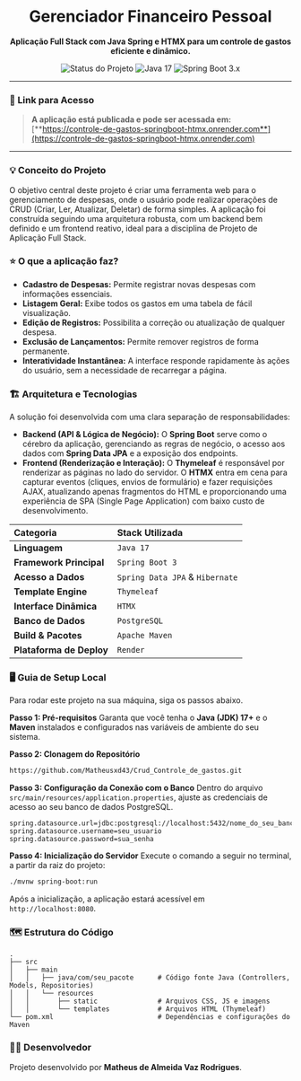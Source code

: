 <div align="center">
  <h1>Gerenciador Financeiro Pessoal</h1>
  <p><strong>Aplicação Full Stack com Java Spring e HTMX para um controle de gastos eficiente e dinâmico.</strong></p>

  <img src="https://img.shields.io/badge/Projeto-Finalizado-28a745?style=for-the-badge" alt="Status do Projeto">
  <img src="https://img.shields.io/badge/Java-17-E34F26?style=for-the-badge&logo=java" alt="Java 17">
  <img src="https://img.shields.io/badge/Spring_Boot-3.x-6DB33F?style=for-the-badge&logo=spring" alt="Spring Boot 3.x">
  
</div>

---

### **🔗 Link para Acesso**
> **A aplicação está publicada e pode ser acessada em:** [**https://controle-de-gastos-springboot-htmx.onrender.com**](https://controle-de-gastos-springboot-htmx.onrender.com)
---

### 💡 Conceito do Projeto
O objetivo central deste projeto é criar uma ferramenta web para o gerenciamento de despesas, onde o usuário pode realizar operações de CRUD (Criar, Ler, Atualizar, Deletar) de forma simples. A aplicação foi construída seguindo uma arquitetura robusta, com um backend bem definido e um frontend reativo, ideal para a disciplina de Projeto de Aplicação Full Stack.

### ⭐ O que a aplicação faz?
* **Cadastro de Despesas:** Permite registrar novas despesas com informações essenciais.
* **Listagem Geral:** Exibe todos os gastos em uma tabela de fácil visualização.
* **Edição de Registros:** Possibilita a correção ou atualização de qualquer despesa.
* **Exclusão de Lançamentos:** Permite remover registros de forma permanente.
* **Interatividade Instantânea:** A interface responde rapidamente às ações do usuário, sem a necessidade de recarregar a página.

### 🏗️ Arquitetura e Tecnologias
A solução foi desenvolvida com uma clara separação de responsabilidades:

* **Backend (API & Lógica de Negócio):** O **Spring Boot** serve como o cérebro da aplicação, gerenciando as regras de negócio, o acesso aos dados com **Spring Data JPA** e a exposição dos endpoints.
* **Frontend (Renderização e Interação):** O **Thymeleaf** é responsável por renderizar as páginas no lado do servidor. O **HTMX** entra em cena para capturar eventos (cliques, envios de formulário) e fazer requisições AJAX, atualizando apenas fragmentos do HTML e proporcionando uma experiência de SPA (Single Page Application) com baixo custo de desenvolvimento.

| Categoria | Stack Utilizada |
|:--- |:---|
| **Linguagem** | `Java 17` |
| **Framework Principal** | `Spring Boot 3` |
| **Acesso a Dados** | `Spring Data JPA` & `Hibernate` |
| **Template Engine** | `Thymeleaf` |
| **Interface Dinâmica** | `HTMX` |
| **Banco de Dados** | `PostgreSQL` |
| **Build & Pacotes** | `Apache Maven` |
| **Plataforma de Deploy** | `Render` |

### 🖥️ Guia de Setup Local
Para rodar este projeto na sua máquina, siga os passos abaixo.

**Passo 1: Pré-requisitos**
Garanta que você tenha o **Java (JDK) 17+** e o **Maven** instalados e configurados nas variáveis de ambiente do seu sistema.

**Passo 2: Clonagem do Repositório**
```bash
https://github.com/Matheusxd43/Crud_Controle_de_gastos.git
```

**Passo 3: Configuração da Conexão com o Banco**
Dentro do arquivo `src/main/resources/application.properties`, ajuste as credenciais de acesso ao seu banco de dados PostgreSQL.
```properties
spring.datasource.url=jdbc:postgresql://localhost:5432/nome_do_seu_banco
spring.datasource.username=seu_usuario
spring.datasource.password=sua_senha
```

**Passo 4: Inicialização do Servidor**
Execute o comando a seguir no terminal, a partir da raiz do projeto:
```bash
./mvnw spring-boot:run
```
Após a inicialização, a aplicação estará acessível em `http://localhost:8080`.

### 🗺️ Estrutura do Código
```
.
├── src
│   ├── main
│   │   ├── java/com/seu_pacote      # Código fonte Java (Controllers, Models, Repositories)
│   │   └── resources
│   │       ├── static               # Arquivos CSS, JS e imagens
│   │       └── templates            # Arquivos HTML (Thymeleaf)
└── pom.xml                          # Dependências e configurações do Maven
```
### 🧑‍💻 Desenvolvedor
Projeto desenvolvido por **Matheus de Almeida Vaz Rodrigues**.
  
